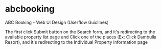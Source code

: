 # abcbooking
ABC Booking - Web UI Design (Userflow Guidlines)

The first click Submit button on the Search form, and it's redirecting to the available property list page and 
Click one of the places (Ex: Click Dambulla Resort), and it's redirecting to the Individual Property Information page
